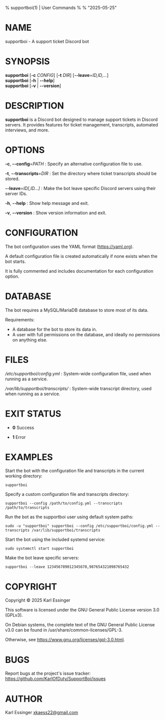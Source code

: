 % supportboi(1) | User Commands
%
% "2025-05-25"

# NAME

supportboi - A support ticket Discord bot

# SYNOPSIS

**supportboi** [**-c** *CONFIG*] [**-t** *DIR*] [**--leave**=*ID,ID,...*]  
**supportboi** [**-h** | **--help**]  
**supportboi** [**-v** | **--version**]

# DESCRIPTION

**supportboi** is a Discord bot designed to manage support tickets in Discord servers.
It provides features for ticket management, transcripts, automated interviews, and more.

# OPTIONS

**-c**, **--config**=*PATH*
:   Specify an alternative configuration file to use.

**-t**, **--transcripts**=*DIR*
:   Set the directory where ticket transcripts should be stored.

**--leave**=*ID[,ID...]*
:   Make the bot leave specific Discord servers using their server IDs.

**-h**, **--help**
:   Show help message and exit.

**-v**, **--version**
:   Show version information and exit.

# CONFIGURATION

The bot configuration uses the YAML format (<https://yaml.org>).

A default configuration file is created automatically if none exists when the bot starts.

It is fully commented and includes documentation for each configuration option.

# DATABASE

The bot requires a MySQL/MariaDB database to store most of its data.

Requirements:

- A database for the bot to store its data in.
- A user with full permissions on the database, and ideally no permissions on anything else.

# FILES

*/etc/supportboi/config.yml*
:   System-wide configuration file, used when running as a service.

*/var/lib/supportboi/transcripts/*
:   System-wide transcript directory, used when running as a service.

# EXIT STATUS

- **0** Success

- **1** Error

# EXAMPLES

Start the bot with the configuration file and transcripts in the current working directory:

    supportboi

Specify a custom configuration file and transcripts directory:

    supportboi --config /path/to/config.yml --transcripts /path/to/transcripts

Run the bot as the supportboi user using default system paths:

    sudo -u "supportboi" supportboi --config /etc/supportboi/config.yml --transcripts /var/lib/supportboi/transcripts

Start the bot using the included systemd service:

    sudo systemctl start supportboi

Make the bot leave specific servers:

    supportboi --leave 123456789012345678,987654321098765432

# COPYRIGHT

Copyright © 2025 Karl Essinger

This software is licensed under the GNU General Public License version 3.0 (GPLv3).

On Debian systems, the complete text of the GNU General Public License v3.0
can be found in /usr/share/common-licenses/GPL-3.

Otherwise, see <https://www.gnu.org/licenses/gpl-3.0.html>.

# BUGS

Report bugs at the project's issue tracker:  
<https://github.com/KarlOfDuty/SupportBoi/issues>

# AUTHOR

Karl Essinger <xkaess22@gmail.com>